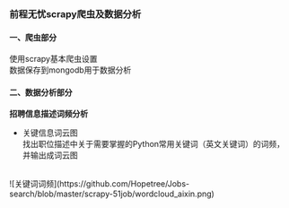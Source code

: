 ### 前程无忧scrapy爬虫及数据分析

#### 一、爬虫部分
使用scrapy基本爬虫设置
</br>
数据保存到mongodb用于数据分析

#### 二、数据分析部分
**招聘信息描述词频分析**
- 关键信息词云图
</br>找出职位描述中关于需要掌握的Python常用关键词（英文关键词）的词频，并输出成词云图  
</br>
![关键词词频](https://github.com/Hopetree/Jobs-search/blob/master/scrapy-51job/wordcloud_aixin.png)
